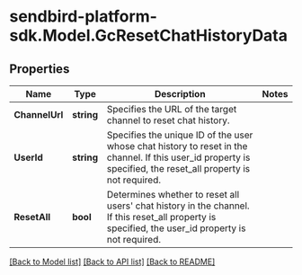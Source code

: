 
# sendbird-platform-sdk.Model.GcResetChatHistoryData

## Properties

Name | Type | Description | Notes
------------ | ------------- | ------------- | -------------
**ChannelUrl** | **string** | Specifies the URL of the target channel to reset chat history. | 
**UserId** | **string** | Specifies the unique ID of the user whose chat history to reset in the channel. If this user_id property is specified, the reset_all property is not required. | 
**ResetAll** | **bool** | Determines whether to reset all users&#39; chat history in the channel. If this reset_all property is specified, the user_id property is not required. | 

[[Back to Model list]](../README.md#documentation-for-models)
[[Back to API list]](../README.md#documentation-for-api-endpoints)
[[Back to README]](../README.md)

